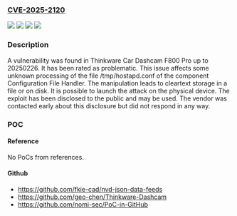 ### [CVE-2025-2120](https://cve.mitre.org/cgi-bin/cvename.cgi?name=CVE-2025-2120)
![](https://img.shields.io/static/v1?label=Product&message=Car%20Dashcam%20F800%20Pro&color=blue)
![](https://img.shields.io/static/v1?label=Version&message=%3D%2020250226%20&color=brighgreen)
![](https://img.shields.io/static/v1?label=Vulnerability&message=Cleartext%20Storage%20in%20a%20File%20or%20on%20Disk&color=brighgreen)
![](https://img.shields.io/static/v1?label=Vulnerability&message=Cleartext%20Storage%20of%20Sensitive%20Information&color=brighgreen)

### Description

A vulnerability was found in Thinkware Car Dashcam F800 Pro up to 20250226. It has been rated as problematic. This issue affects some unknown processing of the file /tmp/hostapd.conf of the component Configuration File Handler. The manipulation leads to cleartext storage in a file or on disk. It is possible to launch the attack on the physical device. The exploit has been disclosed to the public and may be used. The vendor was contacted early about this disclosure but did not respond in any way.

### POC

#### Reference
No PoCs from references.

#### Github
- https://github.com/fkie-cad/nvd-json-data-feeds
- https://github.com/geo-chen/Thinkware-Dashcam
- https://github.com/nomi-sec/PoC-in-GitHub

